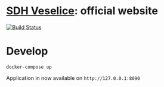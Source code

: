 [SDH Veselice](http://sdhveselice.cz): official website
=======================================================

[![Build Status](https://travis-ci.org/kozaktomas/sdhveselice.svg?branch=master)](https://travis-ci.org/kozaktomas/sdhveselice)

Develop
=======
```
docker-compose up
```

Application in now available on `http://127.0.0.1:8090`